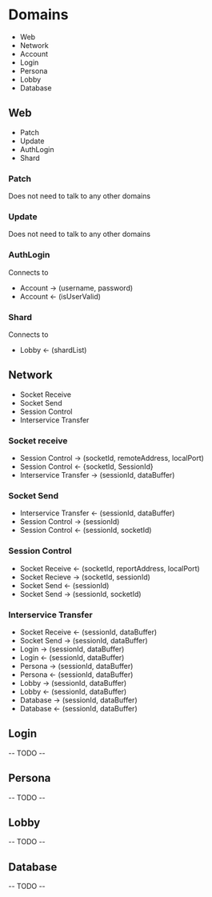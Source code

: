 # Domains

* Web
* Network
* Account
* Login
* Persona
* Lobby
* Database

## Web

* Patch
* Update
* AuthLogin
* Shard

### Patch

Does not need to talk to any other domains

### Update

Does not need to talk to any other domains

### AuthLogin

Connects to

* Account -> (username, password)
* Account <- (isUserValid)

### Shard

Connects to

* Lobby <- (shardList)

## Network

* Socket Receive
* Socket Send
* Session Control
* Interservice Transfer

### Socket receive

* Session Control -> (socketId, remoteAddress, localPort)
* Session Control <- {socketId, SessionId}
* Interservice Transfer -> (sessionId, dataBuffer)

### Socket Send

* Interservice Transfer <- (sessionId, dataBuffer)
* Session Control -> (sessionId)
* Session Control <- (sessionId, socketId)

### Session Control

* Socket Receive <- (socketId, reportAddress, localPort)
* Socket Recieve -> (socketId, sessionId)
* Socket Send <- (sessionId)
* Socket Send -> (sessionId, socketId)

### Interservice Transfer

* Socket Receive <- (sessionId, dataBuffer)
* Socket Send -> (sessionId, dataBuffer)
* Login -> (sessionId, dataBuffer)
* Login <- (sessionId, dataBuffer)
* Persona -> (sessionId, dataBuffer)
* Persona <- (sessionId, dataBuffer)
* Lobby -> (sessionId, dataBuffer)
* Lobby <- (sessionId, dataBuffer)
* Database -> (sessionId, dataBuffer)
* Database <- (sessionId, dataBuffer)

## Login

-- TODO --

## Persona

-- TODO --

## Lobby

-- TODO --

## Database

-- TODO --